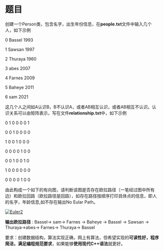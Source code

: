 # 题目

创建一个Person类，包含名字，出生年份信息，在**people.txt**文件中输入几个人，如下示例 

0 Bassel 1993 

1 Sawsan 1997 

2 Thuraya 1960

3 abes 2007 

4 Farnes 2009 

5 Baheye 2011 

6 sam 2021 

这几个人之间如A认识B，B不认识A，或者AB相互认识，或者AB相互不认识。认识关系可以由矩阵表示，写在文件**relationship.txt**中，如下示例 

0 1 0 0 0 0 1

0 0 1 0 0 0 0

1 0 0 1 0 0 0

0 0 0 0 1 0 0

0 0 1 0 0 1 0

1 0 0 0 0 0 0

0 0 0 0 1 0 0 

由此构成一个如下的有向图，请判断该图是否存在欧拉路径（一笔经过图中所有边）和欧拉回路（欧拉路径是回路），如存在路径按顺序打印具体点的信息，即人的名字，年龄信息,如不存在输出No Eular Path。

[![Euler2](file:///C:/Users/smtao/AppData/Local/Temp/msohtmlclip1/01/clip_image001.jpg)](https://media.geeksforgeeks.org/wp-content/uploads/Euler2.jpg)

**输出欧拉路径** : Bassel-> sam-> Farnes -> Baheye -> Bassel -> Sawsan -> Thuraya->abes-> Farnes-> Thuraya-> Bassel  

要求：创建数据结构，算法实现正确，网上有算法，但希望实现的**可读性好，程序简洁，满足编程规范要求**，如果能够**使用现代C++语法**就更好。